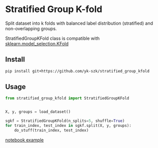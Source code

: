 # Stratified Group K-fold
Split dataset into k folds with balanced label distribution (stratified) and non-overlapping groups.

StratifiedGroupKFold class is compatible with [sklearn.model_selection.KFold](https://scikit-learn.org/stable/modules/generated/sklearn.model_selection.KFold.html)

## Install
``` sh
pip install git+https://github.com/yk-szk/stratified_group_kfold
```

## Usage
``` python
from stratified_group_kfold import StratifiedGroupKFold


X, y, groups = load_dataset()

sgkf = StratifiedGroupKFold(n_splits=5, shuffle=True)
for train_index, test_index in sgkf.split(X, y, groups):
    do_stuff(train_index, test_index)
```

[notebook example](example.ipynb)